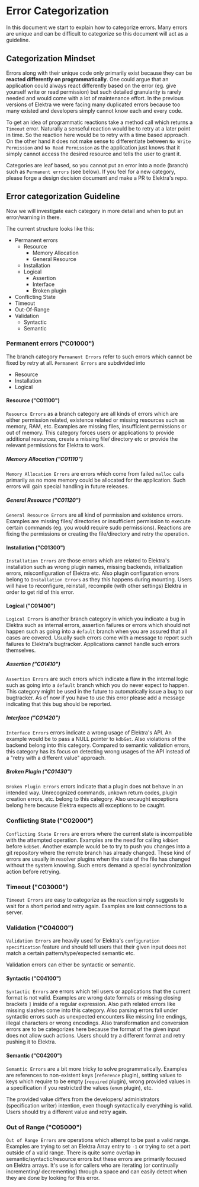 # Error Categorization

In this document we start to explain how to categorize errors.
Many errors are unique and can be difficult to categorize so this
document will act as a guideline.

## Categorization Mindset

Errors along with their unique code only primarily exist because they can be **reacted
differently on programmatically**. One could argue that an application could always react differently
based on the error (eg. give yourself write or read permission) but such detailed granularity
is rarely needed and would come with a lot of maintenance effort. In the previous versions of 
Elektra we were facing many duplicated  errors because too many existed 
and developers simply cannot know each and every code.

To get an idea of programmatic reactions take a method call which returns a `Timeout` error. Naturally
a senseful reaction would be to retry at a later point in time. So
the reaction here would be to retry with a time based approach. On the other hand
it does not make sense to differentiate between `No Write Permission` and `No Read Permission` as
the application just knows that it simply cannot access the desired resource and tells
the user to grant it.

Categories are leaf based, so you cannot put an error
into a node (branch) such as `Permanent errors` (see below). If you feel for a new category,
please forge a design decision document and make a PR to Elektra's repo.

## Error categorization Guideline

Now we will investigate each category in more detail and when to put an error/warning in there.

The current structure looks like this:

- Permanent errors
  - Resource
    - Memory Allocation
    - General Resource
  - Installation
  - Logical
    - Assertion
    - Interface
    - Broken plugin
- Conflicting State
- Timeout
- Out-Of-Range
- Validation
  - Syntactic
  - Semantic

### Permanent errors ("C01000")

The branch category `Permanent Errors` refer to such errors which cannot be fixed by retry
at all. `Permanent Errors` are subdivided into

- Resource
- Installation
- Logical

#### Resource ("C01100")

`Resource Errors` as a branch category are all kinds of errors which are either permission related, existence related
or missing resources such as memory, RAM, etc.
Examples are missing files, insufficient permissions or out of memory.
This category forces users or applications to provide additional resources, create a missing file/ directory etc
or provide the relevant permissions for Elektra to work.

##### Memory Allocation ("C01110")

`Memory Allocation Errors` are errors which come from failed `malloc` calls primarily as no
more memory could be allocated for the application. Such errors will gain special handling
in future releases.

##### General Resource ("C01120")

`General Resource Errors` are all kind of permission and existence errors. Examples are
missing files/ directories or insufficient permission to execute certain commands (eg. you
would require sudo permissions). Reactions are fixing the permissions or creating the file/directory
and retry the operation.

#### Installation ("C01300")

`Installation Errors` are those errors which are related to Elektra's installation such as
wrong plugin names, missing backends, initialization errors, misconfiguration of Elektra etc.
Also plugin configuration errors belong to `Installation Errors` as they this happens during
mounting.
Users will have to reconfigure, reinstall, recompile (with other settings) Elektra in order to
get rid of this error.

#### Logical ("C01400")

`Logical Errors` is another branch category in which you indicate a bug in Elektra
such as internal errors, assertion failures or errors
which should not happen such as going into a `default` branch when you are assured that all cases
are covered. Usually such errors come with a message to report such failures to Elektra's bugtracker.
Applications cannot handle such errors themselves.

##### Assertion ("C01410")

`Assertion Errors` are such errors which indicate a flaw in the internal logic such as going into a `default`
branch which you do never expect to happen.
This category might be used in the future to automatically
issue a bug to our bugtracker. As of now if you have to use this error please add a message
indicating that this bug should be reported.

##### Interface ("C01420")

`Interface Errors` errors indicate a wrong usage of Elektra's API. An example would be to pass a NULL pointer to
`kdbGet`. Also violations of the backend belong into this category. Compared to semantic validation errors,
this category has its focus on detecting wrong usages of the API instead of a "retry with a different value" approach.

##### Broken Plugin ("C01430")

`Broken Plugin Errors` errors indicate that a plugin does not behave in an intended way. Unrecognized commands,
unkown return codes, plugin creation errors, etc. belong to this category. Also uncaught exceptions belong here because
Elektra expects all exceptions to be caught.

### Conflicting State ("C02000")

`Conflicting State Errors` are errors where the current state is incompatible with the attempted operation.
Examples are the need for calling `kdbGet` before `kdbSet`. Another example would be to try to push you changes
into a git repository where the remote branch has already changed.
These kind of errors are usually in resolver plugins when the state of the file
has changed without the system knowing. Such errors demand a special synchronization action before retrying.

### Timeout ("C03000")

`Timeout Errors` are easy to categorize as the reaction simply suggests to wait for a short period and retry again.
Examples are lost connections to a server.

### Validation ("C04000")

`Validation Errors` are heavily used for Elektra's `configuration specification` feature and
should tell users that their given input does not match a certain pattern/type/expected semantic etc.

Validation errors can either be syntactic or semantic.

#### Syntactic ("C04100")

`Syntactic Errors` are errors which tell users or applications that the current format is not valid.
Examples are wrong date formats or missing closing brackets `]` inside of a regular expression. Also path related errors
like missing slashes come into this category. Also parsing errors fall under syntactic errors such as
unexpected encounters like missing line endings, illegal characters or wrong encodings. Also transformation
and conversion errors are to be categorizes here because the format of the given input does not allow such
actions. Users should try a different format and retry pushing it to Elektra.

#### Semantic ("C04200")

`Semantic Errors` are a bit more tricky to solve programmatically. Examples are references to
non-existent keys (`reference` plugin), setting values to keys which require to be empty (`required` plugin),
wrong provided values in a specification if you restricted the values (`enum` plugin), etc.

The provided value differs from the developers/ administrators (specification writer) intention,
even though syntactically everything is valid. Users should try a different value and retry again.

### Out of Range ("C05000")

`Out of Range Errors` are operations which attempt to be past a valid range. Examples are trying to set
an Elektra Array entry to `-1` or trying to set a port outside of a valid range. There is quite some overlap
in semantic/syntactic/resource errors but these errors are primarily focused on Elektra arrays. It's use is for callers
who are iterating (or continually incrementing/ decrementing) through a space and can easily detect when they are
done by looking for this error.
